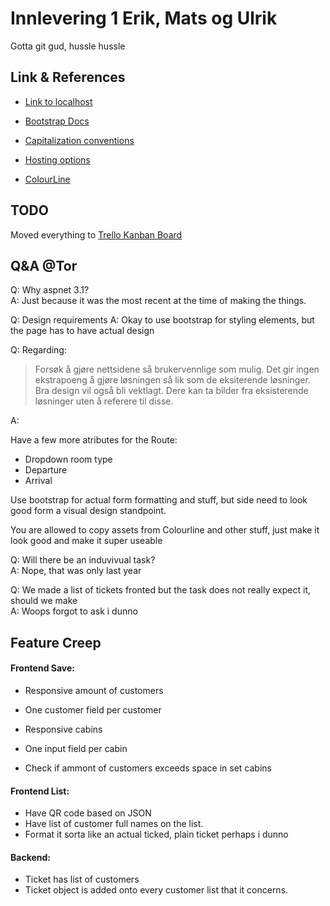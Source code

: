 # Innlevering 1 Erik, Mats og Ulrik
Gotta git gud, hussle hussle


## Link & References
- [Link to localhost](https://localhost:5001/index.html)


- [Bootstrap Docs](https://getbootstrap.com/docs/4.1/getting-started/introduction/#css)
- [Capitalization conventions](https://docs.microsoft.com/en-us/dotnet/standard/design-guidelines/capitalization-conventions)
- [Hosting options](https://docs.microsoft.com/en-us/aspnet/core/host-and-deploy/?view=aspnetcore-5.0)


- [ColourLine](https://www.colorline.no/)

## TODO
Moved everything to [Trello Kanban Board](https://trello.com/b/Mz4hNbRH/webapp-kanban)

## Q&A @Tor
Q: Why aspnet 3.1?  
A: Just because it was the most recent at the time of making the things.

Q: Design requirements
A: Okay to use bootstrap for styling elements, but the page has to have actual design

Q: Regarding:
> Forsøk å gjøre nettsidene så brukervennlige som mulig. Det gir ingen ekstrapoeng 
> å gjøre løsningen så lik som de eksiterende løsninger. Bra design vil også bli 
> vektlagt. Dere kan ta bilder fra eksisterende løsninger uten å referere til disse.  

A: 

Have a few more atributes for the Route:
- Dropdown room type
- Departure
- Arrival

Use bootstrap for actual form formatting and stuff, but side need to look good
form a visual design standpoint.

You are allowed to copy assets from Colourline and other stuff, just make it look
good and make it super useable

Q: Will there be an induvivual task?  
A: Nope, that was only last year

Q: We made a list of tickets fronted but the task does not really expect it, should we make   
A: Woops forgot to ask i dunno 

## Feature Creep
#### Frontend Save:
- Responsive amount of customers
- One customer field per customer

- Responsive cabins
- One input field per cabin
- Check if ammont of customers exceeds space in set cabins

#### Frontend List:
- Have QR code based on JSON
- Have list of customer full names on the list.
- Format it sorta like an actual ticked, plain ticket perhaps i dunno

#### Backend:
- Ticket has list of customers
- Ticket object is added onto every customer list that it concerns.
